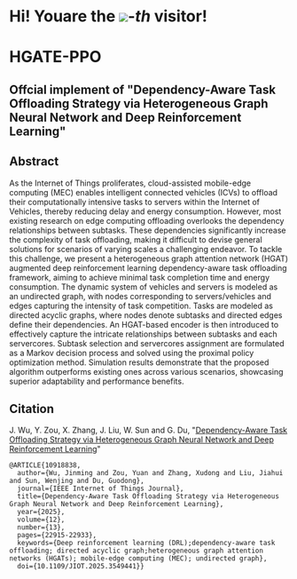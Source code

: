 # Hi! Youare the [![](https://count.getloli.com/get/@:JM-Wu-BIT)](https://count.getloli.com/)-*th* visitor!

# HGATE-PPO
## Offcial implement of "Dependency-Aware Task Offloading Strategy via Heterogeneous Graph Neural Network and Deep Reinforcement Learning"



## Abstract
As the Internet of Things proliferates, cloud-assisted mobile-edge computing (MEC) enables intelligent connected vehicles (ICVs) to offload their computationally intensive tasks to servers within the Internet of Vehicles, thereby reducing delay and energy consumption. However, most existing research on edge computing offloading overlooks the dependency relationships between subtasks. These dependencies significantly increase the complexity of task offloading, making it difficult to devise general solutions for scenarios of varying scales a challenging endeavor. To tackle this challenge, we present a heterogeneous graph attention network (HGAT) augmented deep reinforcement learning dependency-aware task offloading framework, aiming to achieve minimal task completion time and energy consumption. The dynamic system of vehicles and servers is modeled as an undirected graph, with nodes corresponding to servers/vehicles and edges capturing the intensity of task competition. Tasks are modeled as directed acyclic graphs, where nodes denote subtasks and directed edges define their dependencies. An HGAT-based encoder is then introduced to effectively capture the intricate relationships between subtasks and each servercores. Subtask selection and servercores assignment are formulated as a Markov decision process and solved using the proximal policy optimization method. Simulation results demonstrate that the proposed algorithm outperforms existing ones across various scenarios, showcasing superior adaptability and performance benefits.

## Citation
J. Wu, Y. Zou, X. Zhang, J. Liu, W. Sun and G. Du, "[Dependency-Aware Task Offloading Strategy via Heterogeneous Graph Neural Network and Deep Reinforcement Learning](https://ieeexplore.ieee.org/document/10918838)"
```
@ARTICLE{10918838,
  author={Wu, Jinming and Zou, Yuan and Zhang, Xudong and Liu, Jiahui and Sun, Wenjing and Du, Guodong},
  journal={IEEE Internet of Things Journal}, 
  title={Dependency-Aware Task Offloading Strategy via Heterogeneous Graph Neural Network and Deep Reinforcement Learning}, 
  year={2025},
  volume={12},
  number={13},
  pages={22915-22933},
  keywords={Deep reinforcement learning (DRL);dependency-aware task offloading; directed acyclic graph;heterogeneous graph attention networks (HGATs); mobile-edge computing (MEC); undirected graph}, 
  doi={10.1109/JIOT.2025.3549441}}
```

